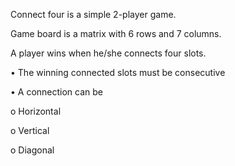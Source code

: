 Connect four is a simple 2-player game.

Game board is a matrix with 6 rows and 7 columns. 

A player wins when he/she connects four slots.

• The winning connected slots must be consecutive

• A connection can be

o Horizontal

o Vertical

o Diagonal